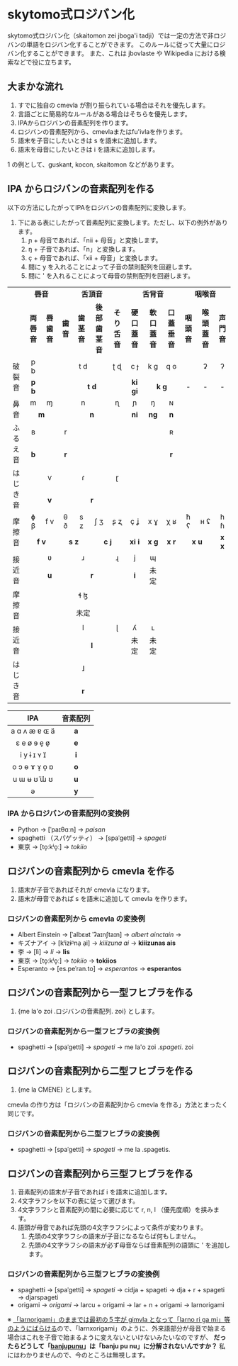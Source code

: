 # skytomo式ロジバン化

skytomo式ロジバン化（skaitomon zei jboga'i tadji）では一定の方法で非ロジバンの単語をロジバン化することができます。
このルールに従って大量にロジバン化することができます。
また、これは jbovlaste や Wikipedia における検索などで役に立ちます。

## 大まかな流れ

1. すでに独自の cmevla が割り振られている場合はそれを優先します。
2. 言語ごとに簡易的なルールがある場合はそちらを優先します。
3. IPAからロジバンの音素配列を作ります。
4. ロジバンの音素配列から、cmevlaまたはfu'ivlaを作ります。  
5. 語末を子音にしたいときは s を語末に追加します。
6. 語末を母音にしたいときは i を語末に追加します。

1 の例として、guskant, kocon, skaitomon などがあります。

## IPA からロジバンの音素配列を作る

以下の方法にしたがってIPAをロジバンの音素配列に変換します。

1. 下にある表にしたがって音素配列に変換します。ただし、以下の例外があります。
    1. ɲ + 母音であれば、「nii + 母音」と変換します。
    2. ŋ + 子音であれば、「n」と変換します。
    3. ç + 母音であれば、「xii + 母音」と変換します。
    4. 間に y を入れることによって子音の禁則配列を回避します。
    5. 間に ' を入れることによって母音の禁則配列を回避します。

<table>
	<tbody>
		<tr>
			<td align="center"></td>
			<td  align="center" colspan="2"><b>唇音</b></td>
			<td  align="center" colspan="4"><b>舌頂音</b></td>
			<td  align="center" colspan="3"><b>舌背音</b></td>
			<td  align="center" colspan="3"><b>咽喉音</b></td>
		</tr>
		<tr>
			<td align="center"></td>
			<td align="center"><b>両唇音</b></td>
			<td align="center"><b>唇歯音</b></td>
			<td align="center"><b>歯音</b></td>
			<td align="center"><b>歯茎音</b></td>
			<td align="center"><b>後部歯茎音</b></td>
			<td align="center"><b>そり舌音</b></td>
			<td align="center"><b>硬口蓋音</b></td>
			<td align="center"><b>軟口蓋音</b></td>
			<td align="center"><b>口蓋垂音</b></td>
			<td align="center"><b>咽頭音</b></td>
			<td align="center"><b>喉頭蓋音</b></td>
			<td align="center"><b>声門音</b></td>
		</tr>
		<tr>
			<td  align="center" rowspan="2">破裂音</td>
			<td align="center">p b</td>
			<td align="center"></td>
			<td  align="center" colspan="3">t d</td>
			<td align="center">ʈ ɖ</td>
			<td align="center">c ɟ</td>
			<td align="center">k ɡ</td>
			<td align="center">q ɢ</td>
			<td align="center"></td>
			<td align="center">ʡ</td>
			<td align="center">ʔ</td>
		</tr>
		<tr>
			<td align="center"><b>p b</b></td>
			<td align="center"><b></b></td>
			<td  align="center" colspan="4"><b>t d</b></td>
			<td align="center"><b>ki gi</b></td>
			<td align="center" colspan="2"><b>k g</b></td>
			<td align="center">-</td>
			<td align="center">-</td>
			<td align="center">-</td>
		</tr>
		<tr>
			<td  align="center" rowspan="2">鼻音</td>
			<td align="center">m</td>
			<td align="center">ɱ</td>
			<td  align="center" colspan="3">n</td>
			<td align="center">ɳ</td>
			<td align="center">ɲ</td>
			<td align="center">ŋ</td>
			<td align="center">ɴ</td>
			<td align="center"></td>
			<td align="center"></td>
			<td align="center"></td>
		</tr>
		<tr>
			<td align="center" colspan="2"><b>m</b></td>
			<td align="center" colspan="4"><b>n</b></td>
			<td align="center"><b>ni</b></td>
			<td align="center"><b>ng</b></td>
			<td align="center"><b>n</b></td>
			<td align="center"><b></b></td>
			<td align="center"><b></b></td>
			<td align="center"><b></b></td>
		</tr>
		<tr>
			<td  align="center" rowspan="2">ふるえ音</td>
			<td align="center">ʙ</td>
			<td align="center" colspan="3">r</td>
			<td align="center"></td>
			<td align="center"></td>
			<td align="center"></td>
			<td align="center"></td>
			<td align="center">ʀ</td>
			<td align="center"></td>
			<td align="center"></td>
			<td align="center"></td>
		</tr>
		<tr>
			<td align="center"><b>b</b></td>
			<td align="center" colspan="3"><b>r</b></td>
			<td align="center"><b></b></td>
			<td align="center"><b></b></td>
			<td align="center"><b></b></td>
			<td align="center"><b></b></td>
			<td align="center"><b>r</b></td>
			<td align="center"><b></b></td>
			<td align="center"><b></b></td>
			<td align="center"><b></b></td>
		</tr>
		<tr>
			<td  align="center" rowspan="2">はじき音</td>
			<td align="center"></td>
			<td align="center">ⱱ</td>
			<td align="center" colspan="3">ɾ</td>
			<td align="center">ɽ</td>
			<td align="center"></td>
			<td align="center"></td>
			<td align="center"></td>
			<td align="center"></td>
			<td align="center"></td>
			<td align="center"></td>
		</tr>
		<tr>
			<td align="center"><b></b></td>
			<td align="center"><b>v</b></td>
			<td align="center" colspan="4"><b>r</b></td>
			<td align="center"><b></b></td>
			<td align="center"><b></b></td>
			<td align="center"><b></b></td>
			<td align="center"><b></b></td>
			<td align="center"><b></b></td>
			<td align="center"><b></b></td>
		</tr>
		<tr>
			<td  align="center" rowspan="2">摩擦音</td>
			<td align="center">ɸ β</td>
			<td align="center">f v</td>
			<td align="center">θ ð</td>
			<td align="center">s z</td>
			<td align="center">ʃ ʒ</td>
			<td align="center">ʂ ʐ</td>
			<td align="center">ç ʝ</td>
			<td align="center">x ɣ</td>
			<td align="center">χ ʁ</td>
			<td align="center">ħ ʕ</td>
			<td align="center">ʜ ʢ</td>
			<td align="center">h ɦ</td>
		</tr>
		<tr>
			<td align="center" colspan="2"><b>f v</b></td>
			<td align="center" colspan="2"><b>s z</b></td>
			<td align="center" colspan="2"><b>c j</b></td>
			<td align="center"><b>xi i</b></td>
			<td align="center"><b>x g</b></td>
			<td align="center"><b>x r</b></td>
			<td align="center" colspan="2"><b>x u</b></td>
			<td align="center"><b>x x</b></td>
		</tr>
		<tr>
			<td  align="center" rowspan="2">接近音</td>
			<td align="center"></td>
			<td align="center">ʋ</td>
			<td align="center" colspan="3">ɹ</td>
			<td align="center">ɻ</td>
			<td align="center">j</td>
			<td align="center">ɰ</td>
			<td align="center"></td>
			<td align="center"></td>
			<td align="center"></td>
			<td align="center"></td>
		</tr>
		<tr>
			<td align="center"><b></b></td>
			<td align="center"><b>u</b></td>
			<td align="center" colspan="4"><b>r</b></td>
			<td align="center"><b>i</b></td>
			<td align="center">未定</td>
			<td align="center"><b></b></td>
			<td align="center"><b></b></td>
			<td align="center"><b></b></td>
			<td align="center"><b></b></td>
		</tr>
		<tr>
			<td  align="center" rowspan="2">摩擦音</td>
			<td align="center"></td>
			<td align="center"></td>
			<td align="center" colspan="3">ɬ ɮ</td>
			<td align="center"></td>
			<td align="center"></td>
			<td align="center"></td>
			<td align="center"></td>
			<td align="center"></td>
			<td align="center"></td>
			<td align="center"></td>
		</tr>
		<tr>
			<td align="center"><b></b></td>
			<td align="center"><b></b></td>
			<td align="center" colspan="3">未定</td>
			<td align="center"><b></b></td>
			<td align="center"><b></b></td>
			<td align="center"><b></b></td>
			<td align="center"><b></b></td>
			<td align="center"><b></b></td>
			<td align="center"><b></b></td>
			<td align="center"><b></b></td>
		</tr>
		<tr>
			<td  align="center" rowspan="2">接近音</td>
			<td align="center"></td>
			<td align="center"></td>
			<td align="center" colspan="3">l</td>
			<td align="center">ɭ</td>
			<td align="center">ʎ</td>
			<td align="center">ʟ</td>
			<td align="center"></td>
			<td align="center"></td>
			<td align="center"></td>
			<td align="center"></td>
		</tr>
		<tr>
			<td align="center"><b></b></td>
			<td align="center"><b></b></td>
			<td align="center" colspan="4"><b>l</b></td>
			<td align="center">未定</td>
			<td align="center">未定</td>
			<td align="center"><b></b></td>
			<td align="center"><b></b></td>
			<td align="center"><b></b></td>
			<td align="center"><b></b></td>
		</tr>
        <tr>
			<td  align="center" rowspan="2">はじき音</td>
			<td align="center"></td>
			<td align="center"></td>
			<td align="center" colspan="3">ɺ</td>
			<td align="center"></td>
			<td align="center"></td>
			<td align="center"></td>
			<td align="center"></td>
			<td align="center"></td>
			<td align="center"></td>
			<td align="center"></td>
		</tr>
		<tr>
			<td align="center"><b></b></td>
			<td align="center"><b></b></td>
			<td align="center" colspan="3"><b>r</b></td>
			<td align="center"><b></b></td>
			<td align="center"><b></b></td>
			<td align="center"><b></b></td>
			<td align="center"><b></b></td>
			<td align="center"><b></b></td>
			<td align="center"><b></b></td>
			<td align="center"><b></b></td>
		</tr>
	</tbody>
</table>

|      IPA      | 音素配列 |
| :-----------: | :------: |
| a ɑ ʌ æ ɐ ɶ ä |  **a**   |
|  ɛ e ø ɘ e̞ ø̞  |  **e**   |
|  i y ɨ ɪ ʏ ɪ̈  |  **i**   |
| o ɔ ɵ ɤ ɤ̞ o̞ ɒ |  **o**   |
|  u ɯ ʉ ʊ̈ ɯ̽ ʊ  |  **u**   |
|       ə       |  **y**   |

### IPA からロジバンの音素配列の変換例

- Python → [ˈpaɪθɑːn] → *paisan*
- spaghetti （スパゲッティ） → [spaˈɡetti] → *spageti*
- 東京 → [to̞ːkʲo̞ː] → *tokiio*

## ロジバンの音素配列から cmevla を作る

1. 語末が子音であればそれが cmevla になります。
2. 語末が母音であれば s を語末に追加して cmevla を作ります。

### ロジバンの音素配列から cmevla の変換例

- Albert Einstein → [ˈalbɛʁt ˈʔaɪnʃtaɪn] → *albert ainctain* → 
- キズナアイ → [kʲizɨᵝna̠ a̠i] → *kiiizuna ai* → **kiiizunas ais**
- 李 → [lì] → *li* → **lis**
- 東京 → [to̞ːkʲo̞ː] → *tokiio* → **tokiios**
- Esperanto → [es.peˈran.to] → *esperantos* → **esperantos**

## ロジバンの音素配列から一型フヒブラを作る

1. {me la'o zoi .ロジバンの音素配列. zoi} とします。

### ロジバンの音素配列から一型フヒブラの変換例

- spaghetti → [spaˈɡetti] → *spageti* → me la'o zoi .*spageti*. zoi

## ロジバンの音素配列から二型フヒブラを作る

1. {me la CMENE} とします。

cmevla の作り方は「ロジバンの音素配列から cmevla を作る」方法とまったく同じです。

### ロジバンの音素配列から二型フヒブラの変換例

- spaghetti → [spaˈɡetti] → *spageti* → me la .spagetis.

## ロジバンの音素配列から三型フヒブラを作る

1. 音素配列の語末が子音であれば i を語末に追加します。
2. 4文字ラフシを以下の表に従って選びます。
3. 4文字ラフシと音素配列の間に必要に応じて r, n, l （優先度順）を挟みます。
4. 語頭が母音であれば先頭の4文字ラフシによって条件が変わります。
   1. 先頭の4文字ラフシの語末が子音になるならば何もしません。
   2. 先頭の4文字ラフシの語末が必ず母音ならば音素配列の語頭に ' を追加します。

### ロジバンの音素配列から三型フヒブラの変換例

- spaghetti → [spaˈɡetti] → *spageti* → cidja + spageti → dja + r + spageti → djarspageti
- origami → *origami* → larcu + origami → lar + n + origami → larnorigami

※ [「larnorigami」のままでは最初の５字が gimvla となって「larno ri ga mi」等のようにばらける](https://ja.wikibooks.org/wiki/%E3%83%AD%E3%82%B8%E3%83%90%E3%83%B3/%E5%BD%A2%E6%85%8B%E8%AB%96#fu'ivla%20%E7%B3%BB)ので、「larnxorigami」のように、外来語部分が母音で始まる場合はこれを子音で始まるように変えないといけないみたいなのですが、
**だったらどうして「[banjupunu](http://misonikomilojban.blogspot.com/2013/10/iso.html)」は「banju pu nu」に分解されないんですか？**
私にはわかりませんので、今のところは無視します。

